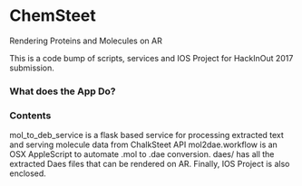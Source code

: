 # ChemSteet
Rendering Proteins and Molecules on AR


This is a code bump of scripts, services and IOS Project for HackInOut 2017 submission.


### What does the App Do?


### Contents
mol_to_deb_service is a flask based service for processing extracted text and serving molecule data from ChalkSteet API
mol2dae.workflow is an OSX AppleScript to automate .mol to .dae conversion.
daes/ has all the extracted Daes files that can be rendered on AR.
Finally, IOS Project is also enclosed.
